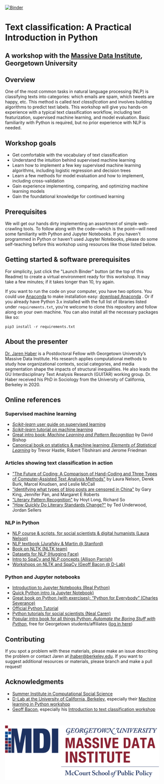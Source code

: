 [![Binder](https://mybinder.org/badge_logo.svg)](https://mybinder.org/v2/gh/jhaber-zz/text-classify-2021/HEAD)

# Text classification: A Practical Introduction in Python
## A workshop with the [Massive Data Institute](https://mccourt.georgetown.edu/research/the-massive-data-institute/), Georgetown University


## Overview

One of the most common tasks in natural language processing (NLP) is classifying texts into categories: which emails are spam, which tweets are happy, etc. This method is called _text classification_ and involves building algorithms to predict text labels. This workshop will give you hands-on experience with a typical text classification workflow, including text featurization, supervised machine learning, and model evaluation. Basic familiarity with Python is required, but no prior experience with NLP is needed.


## Workshop goals

* Get comfortable with the vocabulary of text classification
* Understand the intuition behind supervised machine learning
* Learn how to implement a few key supervised machine learning algorithms, including logistic regression and decision trees
* Learn a few methods for model evaluation and how to implement, including cross-validation
* Gain experience implementing, comparing, and optimizing machine learning models 
* Gain the foundational knowledge for continued learning


## Prerequisites

We will get our hands dirty implementing an assortment of simple web-crawling tools. To follow along with the code—which is the point—will need some familiarity with Python and Jupyter Notebooks. If you haven't programmed in Python or haven’t used Jupyter Notebooks, please do some self-teaching before this workshop using resources like those listed below. 


## Getting started & software prerequisites

For simplicity, just click the "Launch Binder" button (at the top of this Readme) to create a virtual environment ready for this workshop. It may take a few minutes; if it takes longer than 10, try again.

If you want to run the code on your computer, you have two options. You could use [Anaconda](https://www.anaconda.com/what-is-anaconda/) to make installation easy: [download Anaconda](https://www.anaconda.com/download/) . Or if you already have Python 3.x installed with the full list of libraries listed under `requirements.txt`, you're welcome to clone this repository and follow along on your own machine. You can also install all the necessary packages like so: 

```
pip3 install -r requirements.txt
```


## About the presenter

[Dr. Jaren Haber](https://www.jarenhaber.com/) is a Postdoctoral Fellow with Georgetown University’s Massive Data Institute. His research applies computational methods to study how organizational contexts, social categories, and media segmentation shape the impacts of structural inequalities. He also leads the GU Interdisciplinary Text Analysis Research (GUITAR) working group. Dr. Haber received his PhD in Sociology from the University of California, Berkeley in 2020.


## Online references

### Supervised machine learning

* [_Scikit-learn_ user guide on supervised learning](http://scikit-learn.org/stable/supervised_learning.html) 
* [_Scikit-learn_ tutorial on machine learning](https://scikit-learn.org/stable/tutorial/basic/tutorial.html)
* [Great intro book: _Machine Learning and Pattern Recognition_](https://www.microsoft.com/en-us/research/publication/pattern-recognition-machine-learning/) by David Bishop
* [Canonical book on statistics & machine learning: _Elements of Statistical Learning_](https://link.springer.com/book/10.1007%2F978-0-387-84858-7) by Trevor Hastie, Robert Tibshirani and Jerome Friedman

### Articles showing text classification in action

* ["The Future of Coding: A Comparison of Hand-Coding and Three Types of Computer-Assisted Text Analysis Methods"](https://doi.org/10.1177/0049124118769114) by Laura Nelson, Derek Burk, Marcel Knudsen, and Leslie McCall
* ["Identifying what types of blog posts are censored in China"](http://gking.harvard.edu/publications/how-censorship-china-allows-government-criticism-silences-collective-expression) by Gary King, Jennifer Pan, and Margaret E Roberts
* ["Literary Pattern Recognition"](https://lucian.uchicago.edu/blogs/literarynetworks/files/2015/12/LONG_SO_CI.pdf) by Hoyt Long, Richard So
* ["How Quickly Do Literary Standards Change?"](https://tedunderwood.com/2015/05/18/how-quickly-do-literary-standards-change/) by Ted Underwood, Jordan Sellers

### NLP in Python

* [NLP course & scripts, for social scientists & digital humanists (Laura Nelson)](https://github.com/lknelson/text-analysis-course)
* [NLP textbook (Jurafsky & Martin @ Stanford)](https://web.stanford.edu/~jurafsky/slp3/)
* [Book on NLTK (NLTK team)](http://www.nltk.org/book/)
* [Datasets for NLP (Hugging Face)](https://github.com/huggingface/datasets)
* [Intro to SpaCy and NLP concepts (Allison Parrish)](https://gist.github.com/aparrish/f21f6abbf2367e8eb23438558207e1c3)
* [Workshops on NLTK and SpaCy (Geoff Bacon @ D-Lab)](https://github.com/geoffbacon/nlp-with-nltk-spacy)

### Python and Jupyter notebooks

* [Introduction to Jupyter Notebooks (Real Python)](https://realpython.com/jupyter-notebook-introduction/)
* [Quick Python intro (a Jupyter Notebook)](https://github.com/jhaber-zz/nlp-python-2020/blob/master/solutions/intro-to-python.ipynb)
* [Great book on Python (with exercises): “Python for Everybody” (Charles Severance)](https://www.py4e.com/book.php)
* [Official Python Tutorial](https://docs.python.org/3/tutorial/index.html)
* [Python tutorials for social scientists (Neal Caren)](https://nealcaren.github.io/python-tutorials/)
* [Popular intro book for all things Python: _Automate the Boring Stuff with Python_](https://nostarch.com/automatestuff2), free for Georgetown students/affiliates ([log in here](https://www.safaribooksonline.com/library/view/temporary-access/))


## Contributing

If you spot a problem with these materials, please make an issue describing the problem or contact Jaren at jhaber@berkeley.edu. If you want to suggest additional resources or materials, please branch and make a pull request!


## Acknowledgments

* [Summer Institute in Computational Social Science](https://sicss.io/)
* [D-Lab at the University of California, Berkeley](https://dlab.berkeley.edu/), especially their [Machine learning in Python workshop](https://github.com/dlab-berkeley/python-machine-learning)
* [Geoff Bacon](https://geoffbacon.github.io/), especially his [Introduction to text classification workshop](https://github.com/TextXD/introduction-to-text-classification)


<br>

![MDI logo](assets/mdi_logo.png)

